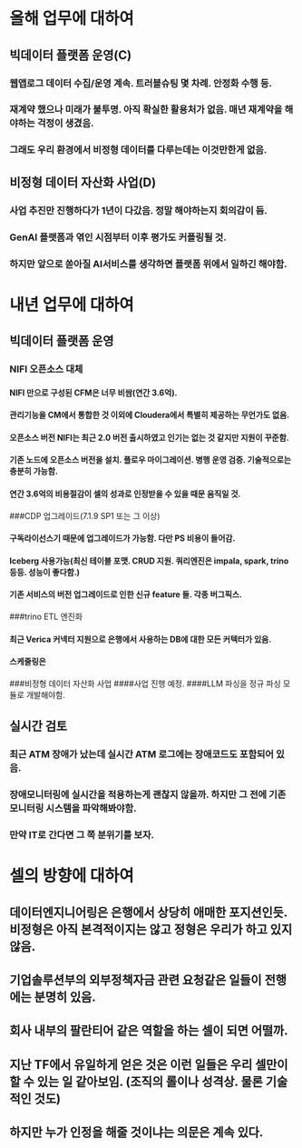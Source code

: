 # 올해 업무에 대하여
## 빅데이터 플랫폼 운영(C)
### 웹앱로그 데이터 수집/운영 계속. 트러블슈팅 몇 차례. 안정화 수행 등. 
### 재계약 했으나 미래가 불투명. 아직 확실한 활용처가 없음. 매년 재계약을 해야하는 걱정이 생겼음.
### 그래도 우리 환경에서 비정형 데이터를 다루는데는 이것만한게 없음. 
## 비정형 데이터 자산화 사업(D)
### 사업 추진만 진행하다가 1년이 다갔음. 정말 해야하는지 회의감이 듬.
### GenAI 플랫폼과 엮인 시점부터 이후 평가도 커플링될 것.
### 하지만 앞으로 쏟아질 AI서비스를 생각하면 플랫폼 위에서 일하긴 해야함.

# 내년 업무에 대하여
## 빅데이터 플랫폼 운영
### NIFI 오픈소스 대체
#### NIFI 만으로 구성된 CFM은 너무 비쌈(연간 3.6억). 
#### 관리기능을 CM에서 통합한 것 이외에 Cloudera에서 특별히 제공하는 무언가도 없음.
#### 오픈소스 버전 NIFI는 최근 2.0 버전 출시하였고 인기는 없는 것 같지만 지원이 꾸준함.
#### 기존 노드에 오픈소스 버전을 설치. 플로우 마이그레이션. 병행 운영 검증. 기술적으로는 충분히 가능함.
#### 연간 3.6억의 비용절감이 셀의 성과로 인정받을 수 있을 때문 움직일 것.
###CDP 업그레이드(7.1.9 SP1 또는 그 이상)
#### 구독라이선스기 때문에 업그레이드가 가능함. 다만 PS 비용이 들어감.
#### Iceberg 사용가능(최신 테이블 포맷. CRUD 지원. 쿼리엔진은 impala, spark, trino 등등. 성능이 좋다함.)
#### 기존 서비스의 버전 업그레이드로 인한 신규 feature 들. 각종 버그픽스.
###trino ETL 엔진화
#### 최근 Verica 커넥터 지원으로 은행에서 사용하는 DB에 대한 모든 커텍터가 있음.
#### 스케줄링은 
###비정형 데이터 자산화 사업
####사업 진행 예정.
####LLM 파싱을 정규 파싱 모듈로 개발해야함.
## 실시간 검토
### 최근 ATM 장애가 났는데 실시간 ATM 로그에는 장애코드도 포함되어 있음.
### 장애모니터링에 실시간을 적용하는게 괜찮지 않을까. 하지만 그 전에 기존 모니터링 시스템을 파악해봐야함.
### 만약 IT로 간다면 그 쪽 분위기를 보자.

# 셀의 방향에 대하여
## 데이터엔지니어링은 은행에서 상당히 애매한 포지션인듯. 비정형은 아직 본격적이지는 않고 정형은 우리가 하고 있지 않음.
## 기업솔루션부의 외부정책자금 관련 요청같은 일들이 전행에는 분명히 있음.
## 회사 내부의 팔란티어 같은 역할을 하는 셀이 되면 어떨까.
## 지난 TF에서 유일하게 얻은 것은 이런 일들은 우리 셀만이 할 수 있는 일 같아보임. (조직의 롤이나 성격상. 물론 기술적인 것도)
## 하지만 누가 인정을 해줄 것이냐는 의문은 계속 있다.